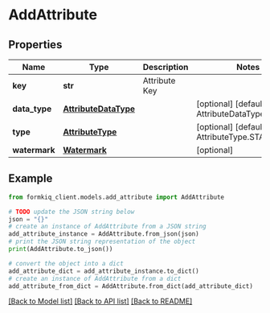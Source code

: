 # AddAttribute


## Properties

Name | Type | Description | Notes
------------ | ------------- | ------------- | -------------
**key** | **str** | Attribute Key | 
**data_type** | [**AttributeDataType**](AttributeDataType.md) |  | [optional] [default to AttributeDataType.STRING]
**type** | [**AttributeType**](AttributeType.md) |  | [optional] [default to AttributeType.STANDARD]
**watermark** | [**Watermark**](Watermark.md) |  | [optional] 

## Example

```python
from formkiq_client.models.add_attribute import AddAttribute

# TODO update the JSON string below
json = "{}"
# create an instance of AddAttribute from a JSON string
add_attribute_instance = AddAttribute.from_json(json)
# print the JSON string representation of the object
print(AddAttribute.to_json())

# convert the object into a dict
add_attribute_dict = add_attribute_instance.to_dict()
# create an instance of AddAttribute from a dict
add_attribute_from_dict = AddAttribute.from_dict(add_attribute_dict)
```
[[Back to Model list]](../README.md#documentation-for-models) [[Back to API list]](../README.md#documentation-for-api-endpoints) [[Back to README]](../README.md)


